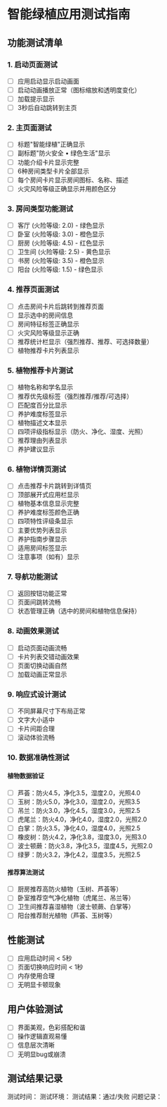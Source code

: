 # 智能绿植应用测试指南

## 功能测试清单

### 1. 启动页面测试
- [ ] 应用启动显示启动画面
- [ ] 启动动画播放正常（图标缩放和透明度变化）
- [ ] 加载提示显示
- [ ] 3秒后自动跳转到主页

### 2. 主页面测试
- [ ] 标题"智能绿植"正确显示
- [ ] 副标题"防火安全 • 绿色生活"显示
- [ ] 功能介绍卡片显示完整
- [ ] 6种房间类型卡片全部显示
- [ ] 每个房间卡片显示房间图标、名称、描述
- [ ] 火灾风险等级正确显示并用颜色区分

### 3. 房间类型功能测试
- [ ] 客厅 (火险等级: 2.0) - 绿色显示
- [ ] 卧室 (火险等级: 3.0) - 橙色显示  
- [ ] 厨房 (火险等级: 4.5) - 红色显示
- [ ] 卫生间 (火险等级: 2.5) - 黄色显示
- [ ] 书房 (火险等级: 3.5) - 橙色显示
- [ ] 阳台 (火险等级: 1.5) - 绿色显示

### 4. 推荐页面测试
- [ ] 点击房间卡片后跳转到推荐页面
- [ ] 显示选中的房间信息
- [ ] 房间特征标签正确显示
- [ ] 火灾风险等级显示正确
- [ ] 推荐统计栏显示（强烈推荐、推荐、可选择数量）
- [ ] 植物推荐卡片列表显示

### 5. 植物推荐卡片测试
- [ ] 植物名称和学名显示
- [ ] 推荐优先级标签（强烈推荐/推荐/可选择）
- [ ] 匹配度百分比显示
- [ ] 养护难度标签显示
- [ ] 植物描述文本显示
- [ ] 四项评级指标显示（防火、净化、湿度、光照）
- [ ] 推荐理由列表显示
- [ ] 养护建议显示

### 6. 植物详情页测试
- [ ] 点击推荐卡片跳转到详情页
- [ ] 顶部展开式应用栏显示
- [ ] 植物基本信息显示完整
- [ ] 养护难度标签颜色正确
- [ ] 四项特性评级条显示
- [ ] 主要优势列表显示
- [ ] 养护指南步骤显示
- [ ] 适用房间标签显示
- [ ] 注意事项（如有）显示

### 7. 导航功能测试
- [ ] 返回按钮功能正常
- [ ] 页面间跳转流畅
- [ ] 状态管理正确（选中的房间和植物信息保持）

### 8. 动画效果测试
- [ ] 启动页面动画流畅
- [ ] 卡片列表交错动画效果
- [ ] 页面切换动画自然
- [ ] 加载动画正常显示

### 9. 响应式设计测试
- [ ] 不同屏幕尺寸下布局正常
- [ ] 文字大小适中
- [ ] 卡片间距合理
- [ ] 滚动体验流畅

### 10. 数据准确性测试

#### 植物数据验证
- [ ] 芦荟：防火4.5，净化3.5，湿度2.0，光照4.0
- [ ] 玉树：防火5.0，净化3.0，湿度2.0，光照3.5
- [ ] 吊兰：防火3.0，净化4.5，湿度3.0，光照2.5
- [ ] 虎尾兰：防火4.0，净化4.0，湿度2.0，光照2.0
- [ ] 白掌：防火3.5，净化4.0，湿度4.0，光照2.5
- [ ] 橡皮树：防火4.2，净化3.8，湿度3.0，光照3.0
- [ ] 波士顿蕨：防火3.8，净化3.5，湿度4.5，光照2.0
- [ ] 绿萝：防火3.2，净化4.2，湿度3.5，光照2.5

#### 推荐算法测试
- [ ] 厨房推荐高防火植物（玉树、芦荟等）
- [ ] 卧室推荐空气净化植物（虎尾兰、吊兰等）
- [ ] 卫生间推荐喜湿植物（波士顿蕨、白掌等）
- [ ] 阳台推荐耐光植物（芦荟、玉树等）

## 性能测试
- [ ] 应用启动时间 < 5秒
- [ ] 页面切换响应时间 < 1秒
- [ ] 内存使用合理
- [ ] 无明显卡顿现象

## 用户体验测试
- [ ] 界面美观，色彩搭配和谐
- [ ] 操作逻辑直观易懂
- [ ] 信息层次清晰
- [ ] 无明显bug或崩溃

## 测试结果记录
测试时间：
测试环境：
测试结果：通过/失败
问题记录：
